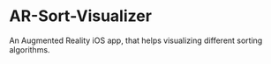 # AR-Sort-Visualizer
An Augmented Reality iOS app, that helps visualizing different sorting algorithms.
